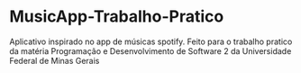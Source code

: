 # MusicApp-Trabalho-Pratico
Aplicativo inspirado no app de músicas spotify. 
Feito para o trabalho pratico da matéria Programação e Desenvolvimento de Software 2 da Universidade Federal de Minas Gerais 
